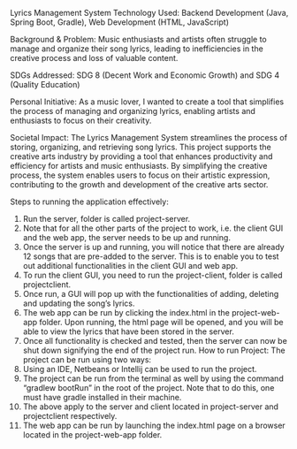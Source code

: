 Lyrics Management System
Technology Used: Backend Development (Java, Spring Boot, Gradle), Web Development (HTML, JavaScript)

Background & Problem: Music enthusiasts and artists often struggle to manage and organize their song lyrics, leading to inefficiencies in the creative process and loss of valuable content.

SDGs Addressed: SDG 8 (Decent Work and Economic Growth) and SDG 4 (Quality Education)

Personal Initiative: As a music lover, I wanted to create a tool that simplifies the process of managing and organizing lyrics, enabling artists and enthusiasts to focus on their creativity.

Societal Impact: The Lyrics Management System streamlines the process of storing, organizing, and retrieving song lyrics. This project supports the creative arts industry by providing a tool that enhances productivity and efficiency for artists and music enthusiasts. By simplifying the creative process, the system enables users to focus on their artistic expression, contributing to the growth and development of the creative arts sector.

Steps to running the application effectively:
1. Run the server, folder is called project-server.
2. Note that for all the other parts of the project to work, i.e. the client GUI and the
web app, the server needs to be up and running.
3. Once the server is up and running, you will notice that there are already 12 songs
that are pre-added to the server. This is to enable you to test out additional
functionalities in the client GUI and web app.
4. To run the client GUI, you need to run the project-client, folder is called projectclient.
5. Once run, a GUI will pop up with the functionalities of adding, deleting and
updating the song’s lyrics.
6. The web app can be run by clicking the index.html in the project-web-app folder.
Upon running, the html page will be opened, and you will be able to view the
lyrics that have been stored in the server.
7. Once all functionality is checked and tested, then the server can now be shut
down signifying the end of the project run.
How to run Project:
The project can be run using two ways:
1. Using an IDE, Netbeans or Intellij can be used to run the project.
2. The project can be run from the terminal as well by using the command “gradlew
bootRun” in the root of the project. Note that to do this, one must have gradle
installed in their machine.
3. The above apply to the server and client located in project-server and projectclient respectively.
4. The web app can be run by launching the index.html page on a browser located
in the project-web-app folder.
